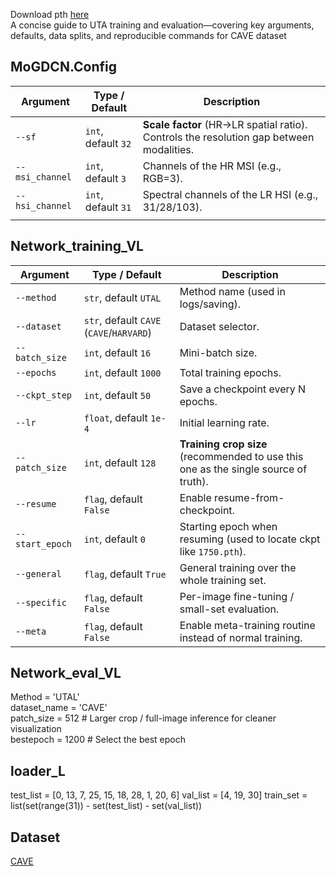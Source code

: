 Download pth [here](https://aistudio.baidu.com/dataset/detail/357305)  
A concise guide to UTA training and evaluation—covering key arguments, defaults, data splits, and reproducible commands for CAVE dataset

## MoGDCN.Config

| Argument          | Type / Default        | Description                                                                                                                                         |
| ----------------- | --------------------- | --------------------------------------------------------------------------------------------------------------------------------------------------- |
| `--sf`            | `int`, default `32`   | **Scale factor** (HR→LR spatial ratio). Controls the resolution gap between modalities.                                                             |
| `--msi_channel`   | `int`, default `3`    | Channels of the HR MSI (e.g., RGB=3).                                                                                                               |
| `--hsi_channel`   | `int`, default `31`   | Spectral channels of the LR HSI (e.g., 31/28/103).                                                                                                  |
                                                                                      |

## Network_training_VL
| Argument        | Type / Default                           | Description                                                                         |
| --------------- | ---------------------------------------- | ----------------------------------------------------------------------------------- |
| `--method`      | `str`, default `UTAL`                    | Method name (used in logs/saving).                                                  |
| `--dataset`     | `str`, default `CAVE` (`CAVE`/`HARVARD`) | Dataset selector.                                                                   |
| `--batch_size`  | `int`, default `16`                      | Mini-batch size.                                                                    |
| `--epochs`      | `int`, default `1000`                    | Total training epochs.                                                              |
| `--ckpt_step`   | `int`, default `50`                      | Save a checkpoint every N epochs.                                                   |
| `--lr`          | `float`, default `1e-4`                  | Initial learning rate.                                                              |
| `--patch_size`  | `int`, default `128`                     | **Training crop size** (recommended to use this one as the single source of truth). |
| `--resume`      | `flag`, default `False`                  | Enable resume-from-checkpoint.                                                      |
| `--start_epoch` | `int`, default `0`                       | Starting epoch when resuming (used to locate ckpt like `1750.pth`).                 |
| `--general`     | `flag`, default `True`                   | General training over the whole training set.                                       |
| `--specific`    | `flag`, default `False`                  | Per-image fine-tuning / small-set evaluation.                                       |
| `--meta`        | `flag`, default `False`                  | Enable meta-training routine instead of normal training.                            |

## Network_eval_VL
Method       = 'UTAL'  
dataset_name = 'CAVE'  
patch_size   = 512   # Larger crop / full-image inference for cleaner visualization  
bestepoch    = 1200  # Select the best epoch   

## loader_L
test_list = [0, 13, 7, 25, 15, 18, 28, 1, 20, 6]
val_list  = [4, 19, 30]
train_set = list(set(range(31)) - set(test_list) - set(val_list))

## Dataset
[CAVE](https://aistudio.baidu.com/datasetdetail/101969)
